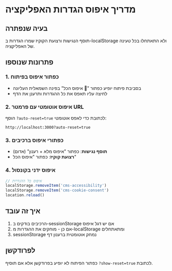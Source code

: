 # מדריך איפוס הגדרות האפליקציה

## בעיה שנפתרה
תוסף הנגישות ורצועת הקוקיז שמרו הגדרות ב-localStorage ולא התאתחלו בכל טעינה של האפליקציה.

## פתרונות שנוספו

### 1. כפתור איפוס בפיתוח
- בסביבת פיתוח יופיע כפתור "🔄 איפוס הכל" בפינה השמאלית העליונה
- לחיצה עליו תאפס את כל ההגדרות ותרענן את הדף

### 2. איפוס אוטומטי עם פרמטר URL
הוסף `?auto-reset=true` לכתובת כדי לאפס אוטומטי:
```
http://localhost:3000?auto-reset=true
```

### 3. כפתורי איפוס ברכיבים
- **תוסף נגישות**: כפתור "איפוס מלא + רענון" (אדום)
- **רצועת קוקיז**: כפתור "איפוס הכל" 

### 4. איפוס ידני בקונסול
```javascript
// איפוס כל ההגדרות
localStorage.removeItem('cms-accessibility')
localStorage.removeItem('cms-cookie-consent')
location.reload()
```

## איך זה עובד
1. הרכיבים בודקים ב-sessionStorage אם יש דגל איפוס
2. אם כן - מוחקים את ההגדרות מ-localStorage ומתאתחלים
3. sessionStorage נמחק אוטומטית ברענון דף

## לפרודקשן
כפתור הפיתוח לא יופיע בפרודקשן אלא אם תוסיף `?show-reset=true` לכתובת.